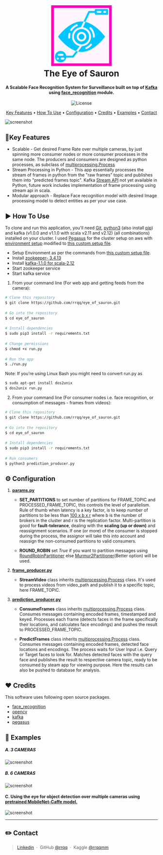<h1 align="center">
  <br>
  <a href="https://youtu.be/3wrseXG_6Qw"><img src="/data/logo.png" alt="The Eye of Sauron" width="200"></a>
  <br>
  The Eye of Sauron
  <br>
</h1>

<h4 align="center">A Scalable Face Recognition System for Surveillance built on top of <a href="https://kafka.apache.org/" target="_blank">Kafka</a> using <a href="https://github.com/ageitgey/face_recognition" target="_blank">face_recognition</a> module.</h4>

<p align="center">
    <img src="https://img.shields.io/github/license/mashape/apistatus.svg?maxAge=2592000"
         alt="License">

</p>

<p align="center">
  <a href="#📝-key-features">Key Features</a> •
  <a href="#▶️-how-to-use">How To Use</a> •
  <a href="#⚙️-configuration">Configuration</a> •
  <a href="#❤️-credits">Credits</a> •
  <a href="#💼-examples">Examples</a> •
  <a href="#✏️-contact">Contact</a>
</p>

![screenshot](/data/6_2.gif)

## 📝Key Features

-   Scalable - Get desired Frame Rate over multiple cameras, by just spinning more consumer nodes or more consumer processes in the same node. The producers and consumers are designed as python processes, as subclass of [multiprocessing.Process](https://docs.python.org/3.5/library/multiprocessing.html#multiprocessing.Process)
-   Stream Processing in Python - This app essentially processes the stream of frames in python from the "raw frames" topic and publishes them into "predicted frames topic". Kafka [Stream API](https://kafka.apache.org/20/documentation/streams/) not yet available in Python, future work includes implementation of frame processing using stream api in scala.
-   Modular approach - Replace Face recognition model with desired Image processing model to detect entities as per your use case.

## ▶️ How To Use

To clone and run this application, you'll need [Git](https://git-scm.com), [python3](https://www.python.org/downloads/) (also install  [pip](https://docs.python.org/3/installing/index.html)) and kafka (v1.0.0 and v1.1.0 with scala v2.11 and v2.12) (all combinations) installed on your cluster. I used [Pegasus](https://github.com/InsightDataScience/pegasus) for the cluster setup on aws with [environment setup](https://github.com/InsightDataScience/pegasus/blob/master/install/environment/install_env.sh) modified to [this custom setup file](/cluster_setup/install_env.sh).

-   Setup Environment as per the commands from [this custom setup file](/cluster_setup/install_env.sh).
-   Install [zookeeper- 3.4.13](https://s3-us-west-2.amazonaws.com/insight-tech/zookeeper/zookeeper-3.4.13.tar.gz)
-   Install [kafka-1.1.0 for scala-2.12](https://s3-us-west-2.amazonaws.com/insight-tech/kafka/kafka_2.12-1.1.0.tar.gz)
-   Start zookeeper service
-   Start kafka service

1.  From your command line (For web app and getting feeds from the camera):

```bash
# Clone this repository
$ git clone https://github.com/rrqq/eye_of_sauron.git

# Go into the repository
$ cd eye_of_sauron

# Install dependencies
$ sudo pip3 install -r requirements.txt

# Change permissions
$ chmod +x run.py

# Run the app
$ ./run.py
```

Note: If you're using Linux Bash you might need to convert run.py as

```bash
$ sudo apt-get install dos2unix
$ dos2unix run.py
```

2.  From your command line (For consumer nodes i.e. face recognition, or consumption of messages - frames from videos):

```bash
# Clone this repository
$ git clone https://github.com/rrqq/eye_of_sauron.git

# Go into the repository
$ cd eye_of_sauron

# Install dependencies
$ sudo pip3 install -r requirements.txt

# Run consumers
$ python3 prediction_producer.py
```

## ⚙️ Configuration

1.  [**params.py**](params.py)

    -   **SET_PARTITIONS** to set number of partitions for FRAME_TOPIC and PROCESSED_FRAME_TOPIC, this controls the level of parallelism. Rule of thumb when latency is a key factor, is to keep number of partitions to be less than [100 x b x r](https://www.confluent.io/blog/how-choose-number-topics-partitions-kafka-cluster) where b is the number of brokers in the cluster and r is the replication factor. Multi-partition is good for **fault-tolerance**, dealing with the **scaling (up or down)** and reassignment scenarios. If one (or more) of the consumer is stopped during the process, the assignor will take this into account and reassign the non-consumed partitions to valid consumers.

    -   **ROUND_ROBIN** set _True_ if you want to partition messages using [RoundRobinPartitioner](https://kafka-python.readthedocs.io/en/master/_modules/kafka/partitioner/roundrobin.html#RoundRobinPartitioner) else [Murmur2Partitioner](https://kafka-python.readthedocs.io/en/master/_modules/kafka/partitioner/hashed.html#Murmur2Partitioner)(Better option) will be used.

2.  [**frame_producer.py**](frame_producer.py)

    -   **StreamVideo** class inherits [multiprocessing.Process](https://docs.python.org/3.5/library/multiprocessing.html#multiprocessing.Process) class. It's used to process videos from video_path and publish it to a specific topic, here FRAME_TOPIC.


3.  [**prediction_producer.py**](prediction_producer.py)

    -   **ConsumeFrames** class inherits [multiprocessing.Process](https://docs.python.org/3.5/library/multiprocessing.html#multiprocessing.Process) class. Consumes messages containing encoded frames, timestamped and keyed. Processes each frame (detects faces in the frame specifically their locations, and calculates face encodings) and pushes the result to PROCESSED_FRAME_TOPIC.

    -   **PredictFrames** class inherits [multiprocessing.Process](https://docs.python.org/3.5/library/multiprocessing.html#multiprocessing.Process) class. Consumes messages containing encoded frames, detected face locations and encodings. The process waits for User Input i.e. Query or Target faces to look for. Matches detected faces with the query face and publishes the result to respective camera topic, ready to be consumed by steam app for viewing purpose. Here the results can also be pushed to database for analysis.

## ❤️ Credits

This software uses following open source packages.

-   [face_recognition](https://github.com/ageitgey/face_recognition)
-   [opencv](https://github.com/opencv/opencv)
-   [kafka](https://github.com/apache/kafka)
-   [pegasus](https://github.com/InsightDataScience/pegasus)

## 💼 Examples

##### A. 3 CAMERAS

![screenshot](/data/3_1.gif)

##### B. 6 CAMERAS

![screenshot](/data/6_1.gif)

#### C. Using the eye for object detection over multiple cameras using [pretrained MobileNet-Caffe model.](https://github.com/shicai/MobileNet-Caffe)

![screenshot](/data/demov0.gif)

* * *

## ✏️ Contact

> [Linkedin](https://www.linkedin.com/in/rohitmehra-utsa/)  · 
> GitHub [@rrqq](https://github.com/rrqq)  · 
> Kaggle [@rrqqmm](https://www.kaggle.com/rrqqmm)
